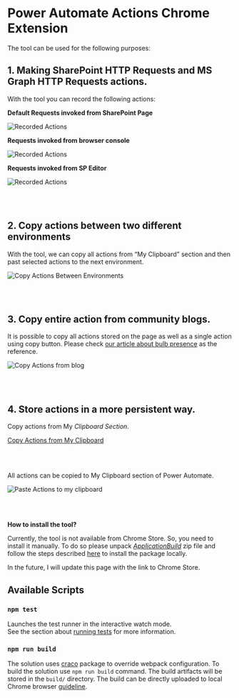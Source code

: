 # Power Automate Actions Chrome Extension

The tool can be used for the following purposes:

## **1. Making SharePoint HTTP Requests and MS Graph HTTP Requests actions.**
With the tool you can record the following actions:

 **Default Requests invoked from SharePoint Page**

![Recorded Actions](/images/powerAutomateExtention/RecordDefaultSPActions.gif)


 **Requests invoked from browser console**

![Recorded Actions](/images/powerAutomateExtention/RecordConsoleAction.gif)


 **Requests invoked from SP Editor**

![Recorded Actions](/images/powerAutomateExtention/RecordActionsFromSPEditor.gif)

<br />
<br />

## **2.	Copy actions between two different environments**
With the tool, we can copy all actions from “My Clipboard” section and then past selected actions to the next environment.


![Copy Actions Between Environments](/images/powerAutomateExtention/CopyBetweenEnvs.gif)

<br />
<br />

## **3.	Copy entire action from community blogs.**
It is possible to copy all actions stored on the page as well as a single action using copy button. Please check [our article about bulb presence](https://michalkornet.com/2023/04/25/Bulb_Presence.html) as the reference. 

![Copy Actions from blog](/images/powerAutomateExtention/CopyItemsFromBlogAndSaveOnFlow.gif)

<br />
<br />

## **4.	Store actions in a more persistent way.**
Copy actions from My *Clipboard Section*.

[Copy Actions from My Clipboard](/images/powerAutomateExtention/CopyMyClipboardActions.gif)

<br />
<br />

All actions can be copied to My Clipboard section of Power Automate.

![Paste Actions to my clipboard](/images/powerAutomateExtention/CopyItemsToMyClipboard.gif)

<br />
<br />

 **How to install the tool?**

Currently, the tool is not available from Chrome Store. So, you need to install it manually.
To do so please unpack *[ApplicationBuild](https://github.com/mkm17/powerautomate-actions-extension/blob/main/ApplicationBuild.zip)* zip file and follow the steps described [here](https://support.google.com/chrome/a/answer/2714278?hl=en) to install the package locally. 

In the future, I will update this page with the link to Chrome Store.



## Available Scripts

### `npm test`

Launches the test runner in the interactive watch mode.\
See the section about [running tests](https://facebook.github.io/create-react-app/docs/running-tests) for more information.

### `npm run build`

The solution uses [craco](https://www.npmjs.com/package/@craco/craco) package to override webpack configuration. To build the solution use `npm run build` command. The build artifacts will be stored in the `build/` directory.
The build can be directly uploaded to local Chrome browser [guideline](https://support.google.com/chrome/a/answer/2714278?hl=en).
